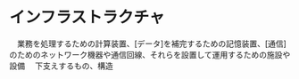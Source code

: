 # インフラストラクチャ
　業務を処理するための計算装置、[データ]を補完するための記憶装置、[通信]のためのネットワーク機器や通信回線、それらを設置して運用するための施設や設備
　下支えするもの、構造
